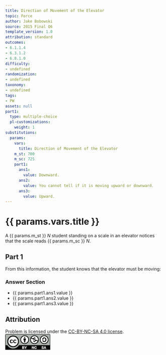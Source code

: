 ```yaml
---
title: Direction of Movement of the Elevator
topic: Force
author: Jake Bobowski
source: 2015 Final Q6
template_version: 1.0
attribution: standard
outcomes:
- 6.1.1.4
- 6.3.1.2
- 6.8.1.0
difficulty:
- undefined
randomization:
- undefined
taxonomy:
- undefined
tags:
- PW
assets: null
part1:
  type: multiple-choice
  pl-customizations:
    weight: 1
substitutions:
  params:
    vars:
      title: Direction of Movement of the Elevator
    m_st: 700
    m_sc: 725
    part1:
      ans1:
        value: Downward.
      ans2:
        value: You cannot tell if it is moving upward or downward.
      ans3:
        value: Upward.
---
```

# {{ params.vars.title }}
A {{ params.m_st }} $N$ student standing on a scale in an elevator notices that the scale reads {{ params.m_sc }} $N$.
## Part 1

From this information, the student knows that the elevator must be moving:

### Answer Section

- {{ params.part1.ans1.value }}
- {{ params.part1.ans2.value }}
- {{ params.part1.ans3.value }}

## Attribution

Problem is licensed under the [CC-BY-NC-SA 4.0 license](https://creativecommons.org/licenses/by-nc-sa/4.0/).<br> ![The Creative Commons 4.0 license requiring attribution-BY, non-commercial-NC, and share-alike-SA license.](https://raw.githubusercontent.com/firasm/bits/master/by-nc-sa.png)